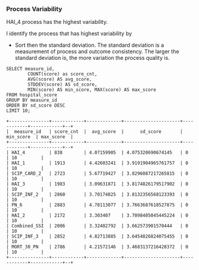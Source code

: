### Process Variability

HAI_4 process has the highest variability.

I identify the process that has highest variability by 
* Sort then the standard deviation. The standard deviation is a measurement of process and outcome consistency. The larger the standard deviation is, the more variation the process quality is. 

```
SELECT measure_id, 
        COUNT(score) as score_cnt, 
        AVG(score) AS avg_score, 
        STDDEV(score) AS sd_score, 
        MIN(score) AS min_score, MAX(score) AS max_score
FROM hospital_score 
GROUP BY measure_id
ORDER BY sd_score DESC
LIMIT 10;
```
```{bash}
+---------------+------------+-------------+---------------------+------------+------------+--+
|  measure_id   | score_cnt  |  avg_score  |      sd_score       | min_score  | max_score  |
+---------------+------------+-------------+---------------------+------------+------------+--+
| HAI_4         | 838        | 4.07159905  | 4.075320690674145   | 0          | 10         |
| HAI_1         | 1913       | 4.42603241  | 3.9191904965761757  | 0          | 10         |
| SCIP_CARD_2   | 2723       | 5.67719427  | 3.8296087217265815  | 0          | 10         |
| HAI_3         | 1983       | 3.09631871  | 3.8174826179517902  | 0          | 10         |
| SCIP_INF_2    | 2860       | 3.70174825  | 3.8132356568123393  | 0          | 10         |
| PN_6          | 2883       | 4.78113077  | 3.7663687618527875  | 0          | 10         |
| HAI_2         | 2172       | 3.303407    | 3.7098405045445224  | 0          | 10         |
| Combined_SSI  | 2006       | 3.32402792  | 3.662573901570444   | 0          | 10         |
| SCIP_INF_3    | 2852       | 4.82713885  | 3.6454826824075455  | 0          | 10         |
| MORT_30_PN    | 2786       | 4.21572146  | 3.4683137216428372  | 0          | 10         |
+---------------+------------+-------------+---------------------+------------+------------+--+

```

